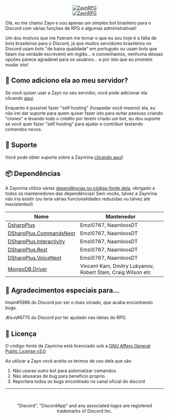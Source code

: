<p align="center"><a href="https://discordbots.org/bot/459873132975620134" >
  <img src="https://discordbots.org/api/widget/459873132975620134.svg" alt="ZaynRPG" />
</a><br>
  <a href="https://discordbots.org/bot/459873132975620134" >
  <img src="https://discordbots.org/api/widget/status/459873132975620134.svg" alt="ZaynRPG" />
</a></p>
Olá, eu me chamo Zayn e sou apenas um simples bot brasileiro para o Discord com várias funções de RPG e algumas administrativas!

Um dos motivos que me fizeram me tornar o que eu sou hoje é a falta de bots brasileiros para o Discord, já que muitos servidores brasileiros no Discord usam bots "de baixa qualidade" em português ou usam bots que falam (na verdade escrevem) em inglês... e convenhamos, nenhuma dessas opções parece agradável para os usuários... e por isto que eu prometo mudar isto!

## 🤔 Como adiciono ela ao meu servidor?

Se você quiser usar a Zayn no seu servidor, você pode adicionar ela clicando [aqui](https://discordapp.com/api/oauth2/authorize?client_id=459873132975620134&permissions=469887175&scope=bot).

Enquanto é possível fazer "self hosting" (hospedar você mesmo) ela, eu não irei dar suporte para quem quiser fazer isto para evitar pessoas criando "clones" e levando todo o crédito por terem criado um bot, eu dou suporte se você quer fazer "self hosting" para ajudar e contribuir testando comandos novos.

## 💁 Suporte

Você pode obter suporte sobre a Zaynrina [clicando aqui](https://discord.gg/GGRnMQu)!

## 📦 Dependências

A Zaynrina utiliza várias [dependências no código-fonte dela](https://github.com/ZaynBot/ZaynBot/blob/master/ZaynBot/ZaynBot.csproj), obrigado a todos os mantenedores das dependências! Sem vocês, talvez a Zaynrina não iria existir (ou teria várias funcionalidades reduzidas ou talvez até inexistentes!)

| Nome  | Mantenedor |
| ------------- | ------------- |
| [DsharpPlus](https://github.com/DSharpPlus/DSharpPlus) | Emzi0767, NaamloosDT  |
| [DSharpPlus.CommandsNext](https://github.com/DSharpPlus/DSharpPlus) | Emzi0767, NaamloosDT  |
| [DSharpPlus.Interactivity](https://github.com/DSharpPlus/DSharpPlus) | Emzi0767, NaamloosDT  |
| [DSharpPlus.Rest](https://github.com/DSharpPlus/DSharpPlus) | Emzi0767, NaamloosDT  |
| [DSharpPlus.VoiceNext](https://github.com/DV8FromTheWorld/JDA) | Emzi0767, NaamloosDT  |
| [MongoDB.Driver](https://github.com/mongodb/mongo-csharp-driver) |  Vincent Kam, Dmitry Lukyanov, Robert Stam, Craig Wilson etc  |

## 💫 Agradecimentos especiais para...

Imain#5986 do Discord por ser o mais viciado, que acaba encontrando bugs.

𝓚α𝓇η#6775 do Discord por ter ajudado nas ideias do RPG.

## 📄 Licença

O código-fonte da Zaynrina está licenciado sob a [GNU Affero General Public License v3.0](https://github.com/ZaynBot/ZaynBot/blob/master/LICENSE)

Ao utilizar a Zayn você aceita os termos de uso dela que são
1. Não usaras outro bot para automatizar comandos.
2. Não abusaras de bug para beneficio proprio.
3. Reportara todos os bugs encontrado no canal oficial do discord

<hr>
<br>
<p align="center">"Discord", "DiscordApp" and any associated logos are registered trademarks of Discord Inc.</p>
